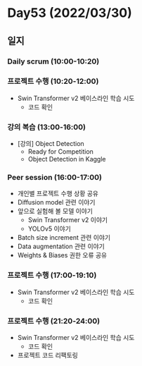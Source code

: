 # Day53 (2022/03/30)

## 일지

### Daily scrum (10:00-10:20)

### 프로젝트 수행 (10:20-12:00)

  * Swin Transformer v2 베이스라인 학습 시도
    * 코드 확인

### 강의 복습 (13:00-16:00)

  * [강의] Object Detection
    * Ready for Competition
    * Object Detection in Kaggle

### Peer session (16:00-17:00)

  * 개인별 프로젝트 수행 상황 공유
  * Diffusion model 관련 이야기
  * 앞으로 실험해 볼 모델 이야기
    * Swin Transformer v2 이야기
    * YOLOv5 이야기
  * Batch size increment 관련 이야기
  * Data augmentation 관련 이야기
  * Weights & Biases 권한 오류 공유

### 프로젝트 수행 (17:00-19:10)

  * Swin Transformer v2 베이스라인 학습 시도
    * 코드 확인

### 프로젝트 수행 (21:20-24:00)

  * Swin Transformer v2 베이스라인 학습 시도
    * 코드 확인
  * 프로젝트 코드 리팩토링
